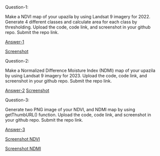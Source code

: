 Question-1: 

Make a NDVI map of your upazila by using Landsat 9 imagery for 2022. Generate 4 different classes and calculate area for each class by thresholding. Upload the code, code link, and screenshot in your github repo. Submit the repo link.


[Answer-1](https://code.earthengine.google.com/524f22b670bd8dbeeb7959e72f77b994)

[Screenshot](https://github.com/Anamikachow56/Assignment-12-Normalized-difference-indices-Thresholding-Area-Calculation-using-GEE/blob/55da89995d0dc3c5742b52660017fa981c338e2d/NDVI%20area%20calculation.png)





Question-2:

Make a Normalized Difference Moisture Index (NDMI) map of your upazila by using Landsat 9 imagery for 2023. Upload the code, code link, and screenshot in your github repo. Submit the repo link.

[Answer-2](https://code.earthengine.google.com/fff204a5313ae27445f4392f7fba0264)
[Screenshot](NDMI.png)


Question-3:

Generate two PNG image of your NDVI, and NDMI map by using getThumbURL() function. Upload the code, code link, and screenshot in your github repo. Submit the repo link.


[Answer-3](https://code.earthengine.google.com/8f569a80914427510c439bc0be28c7e8)

[Screenshot NDVI](https://github.com/Anamikachow56/Assignment-12-Normalized-difference-indices-Thresholding-Area-Calculation-using-GEE/blob/994e196de97c2ecc40d84123bfc832a60c475b54/NDVI%20(2).png)

[Screenshot NDMI]()
